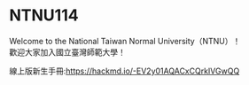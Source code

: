 # NTNU114
<!-- 師大資工114th新生手冊 -->
Welcome to the National Taiwan Normal University（NTNU）！<br>
歡迎大家加入國立臺灣師範大學！<br>

線上版新生手冊:https://hackmd.io/-EV2y01AQACxCQrkIVGwQQ
